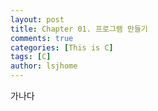 ```yaml
---
layout: post
title: Chapter 01. 프로그램 만들기
comments: true
categories: [This is C]
tags: [C]
author: lsjhome
---
```


가나다